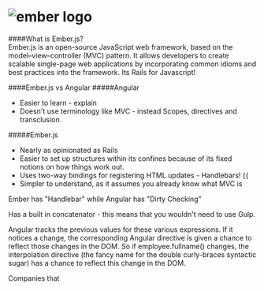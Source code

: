 ![ember logo][logo]
================================

[logo]: https://upload.wikimedia.org/wikipedia/en/6/69/Ember.js_Logo_and_Mascot.png

####What is Ember.js?  
Ember.js is an open-source JavaScript web framework, based on the model–view–controller (MVC) pattern. It allows developers to create scalable single-page web applications by incorporating common idioms and best practices into the framework.  Its Rails for Javascript!

####Ember.js vs Angular
#####Angular
* Easier to learn - explain
* Doesn't use terminology like MVC - instead Scopes, directives and transclusion.

#####Ember.js
* Nearly as opinionated as Rails
* Easier to set up structures within its confines because of its fixed notions on how things work out.
* Uses two-way bindings for registering HTML updates - Handlebars!  {{
* Simpler to understand, as it assumes you already know what MVC is

Ember has "Handlebar" while Angular has "Dirty Checking"

Has a built in concatenator - this means that you wouldn't need to use Gulp. 

Angular tracks the previous values for these various expressions. If it notices a change, the corresponding Angular directive is given a chance to reflect those changes in the DOM. So if employee.fullname() changes, the interpolation directive (the fancy name for the double curly-braces syntactic sugar) has a chance to reflect this change in the DOM.

Companies that 


